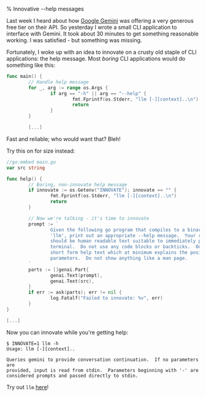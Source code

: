 % Innovative --help messages

Last week I heard about how [Google Gemini][0] was offering a very generous
free tier on their API. So yesterday I wrote a small CLI application to
interface with Gemini. It took about 30 minutes to get something reasonable
working. I was satisfied - but something was missing.

Fortunately, I woke up with an idea to innovate on a crusty old staple of CLI
applications: the help message. Most _boring_ CLI applications would do
something like this:

```go
func main() {
        // Handle help message
        for _, arg := range os.Args {
                if arg == "-h" || arg == "--help" {
                        fmt.Fprintf(os.Stderr, "llm [-][context]..\n")
                        return
                }
        }

        [...]
```

Fast and reliable; who would want that? Bleh!

Try this on for size instead:

```go
//go:embed main.go
var src string

func help() {
        // Boring, non-innovate help message
        if innovate := os.Getenv("INNOVATE"); innovate == "" {
                fmt.Fprintf(os.Stderr, "llm [-][context]..\n")
                return
        }

        // Now we're talking - it's time to innovate
        prompt := `
                Given the following go program that compiles to a binary titled
                'llm', print out an appropriate --help message.  Your response
                should be human readable text suitable to immediately print to
                terminal.  Do not use any code blocks or backticks.  Only show
                short form help text which at minimum explains the positional
                parameters.  Do not show anything like a man page.
        `
        parts := []genai.Part{
                genai.Text(prompt),
                genai.Text(src),
        }
        if err := ask(parts); err != nil {
                log.Fatalf("Failed to innovate: %v", err)
        }
}

[...]
```

Now you can innovate while you're getting help:

```
$ INNOVATE=1 llm -h
Usage: llm [-][context]..

Queries gemini to provide conversation continuation.  If no parameters are
provided, input is read from stdin.  Parameters beginning with '-' are
considered prompts and passed directly to stdin.
```

Try out `llm` [here][1]!

[0]: https://ai.google.dev/
[1]: https://github.com/danobi/llm
